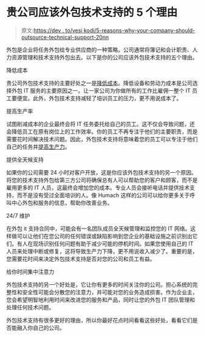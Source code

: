 # 贵公司应该外包技术支持的 5 个理由

> 原文:[https://dev . to/vesi kodi/5-reasons-why-your-company-should-outsource-technical-support-20nn](https://dev.to/vesikodi/5-reasons-why-your-company-should-outsource-technical-support-20nn)

外包是企业将任务外包给专业供应商的一种策略。公司通常将簿记和会计职责、人力资源管理和技术支持外包出去。以下是你的公司应该外包技术支持的五个理由。

降低成本

贵公司外包技术支持的主要好处之一是[降低成本](https://www.educba.com/how-does-outsourcing-reduce-cost/)。降低设备和劳动力成本是公司选择外包 IT 服务的主要原因之一。让一家公司为你做所有的工作比雇佣一整个 IT 员工要便宜。此外，外包技术支持减轻了培训员工的压力，更不用说成本了。

提高生产率

试图削减成本的企业最终会将 IT 任务委托给自己的员工。这不仅会导致问题，还会降低员工在原有岗位上的工作效率。你的员工不再专注于他们的主要职责，而是需要花时间解决技术问题。因此，外包技术支持将意味着您的员工可以专注于他们自己的任务并[提高生产力](https://www.business2community.com/strategy/tips-successful-outsourcing-boost-productivity-01981776)。

提供全天候支持

如果你的公司需要 24 小时对客户开放，这是你应该外包技术支持的另一个原因。将您的技术支持外包给第三方公司将确保总有人可以帮助您的客户和顾客，而不是雇用更多的 IT 人员，这最终会增加您的成本。专业人员会接听电话并提供技术支持，而不是没有受过全面培训的人。像 Humach 这样的公司可以给你更多关于呼叫中心外包和服务的信息，帮助你改善业务。

24/7 维护

在外包 it 支持合同中，可能会有一名团队成员全天候管理和监控您的 IT 网络。这样做可以让他们在您公司的任何错误或缺陷影响到您企业的基础设施之前识别出它们。有人在现场识别任何问题有助于减少可能的停机时间。如果您使用自己的 IT 人员来处理中断或修复，这将导致生产力下降，更不用说收入减少了。重要的是，您需要花时间来决定外包技术支持是否对您的公司和员工有益。

给你时间集中注意力

外包技术支持的另一个好处是，它让你有更多的时间关注你的公司。担心系统的完整性和安全性可能会分散您的注意力，并可能对您的业务造成损害。作为企业主，您会希望明智地利用时间来改进您的服务和产品，同时让您的外包 IT 团队管理和处理任何技术问题。

外包技术支持有很多更好的理由，所以你最好花点时间看看这些好处，看看它们是否能融入你自己的公司。